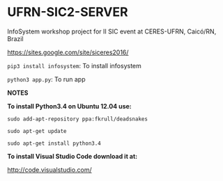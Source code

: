 # UFRN-SIC2-SERVER

InfoSystem workshop project for II SIC event at CERES-UFRN, Caicó/RN, Brazil

https://sites.google.com/site/siceres2016/

`pip3 install infosystem`: To install infosystem

`python3 app.py`: To run app

<b>NOTES</b>

<b>To install Python3.4 on Ubuntu 12.04 use:</b>

`sudo add-apt-repository ppa:fkrull/deadsnakes`

`sudo apt-get update`

`sudo apt-get install python3.4`


<b>To install Visual Studio Code download it at:</b>

http://code.visualstudio.com/
